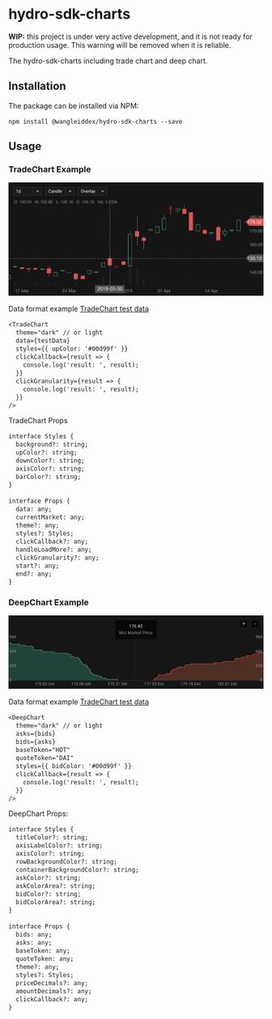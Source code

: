 # hydro-sdk-charts

**WIP:** this project is under very active development, and it is not ready for production usage. This warning will be removed when it is reliable.

The hydro-sdk-charts including trade chart and deep chart.

## Installation

The package can be installed via NPM:

```
npm install @wangleiddex/hydro-sdk-charts --save
```

## Usage

### TradeChart Example

![TradeChart-dark](./assets/images/TradeChart-dark.png)

Data format example [TradeChart test data](https://github.com/HydroProtocol/hydro-sdk-charts/blob/master/assets/js/TradeChartTestData.js)

```
<TradeChart
  theme="dark" // or light
  data={testData}
  styles={{ upColor: '#00d99f' }}
  clickCallback={result => {
    console.log('result: ', result);
  }}
  clickGranularity={result => {
    console.log('result: ', result);
  }}
/>
```

TradeChart Props

```
interface Styles {
  background?: string;
  upColor?: string;
  downColor?: string;
  axisColor?: string;
  barColor?: string;
}

interface Props {
  data: any;
  currentMarket: any;
  theme?: any;
  styles?: Styles;
  clickCallback?: any;
  handleLoadMore?: any;
  clickGranularity?: any;
  start?: any;
  end?: any;
}
```

### DeepChart Example

![DeepChart-dark](./assets/images/DeepChart-dark.png)

Data format example [TradeChart test data](https://github.com/HydroProtocol/hydro-sdk-charts/blob/master/assets/js/DeepChartTestData.js)

```
<DeepChart
  theme="dark" // or light
  asks={bids}
  bids={asks}
  baseToken="HOT"
  quoteToken="DAI"
  styles={{ bidColor: '#00d99f' }}
  clickCallback={result => {
    console.log('result: ', result);
  }}
/>
```

DeepChart Props:

```
interface Styles {
  titleColor?: string;
  axisLabelColor?: string;
  axisColor?: string;
  rowBackgroundColor?: string;
  containerBackgroundColor?: string;
  askColor?: string;
  askColorArea?: string;
  bidColor?: string;
  bidColorArea?: string;
}

interface Props {
  bids: any;
  asks: any;
  baseToken: any;
  quoteToken: any;
  theme?: any;
  styles?: Styles;
  priceDecimals?: any;
  amountDecimals?: any;
  clickCallback?: any;
}
```
